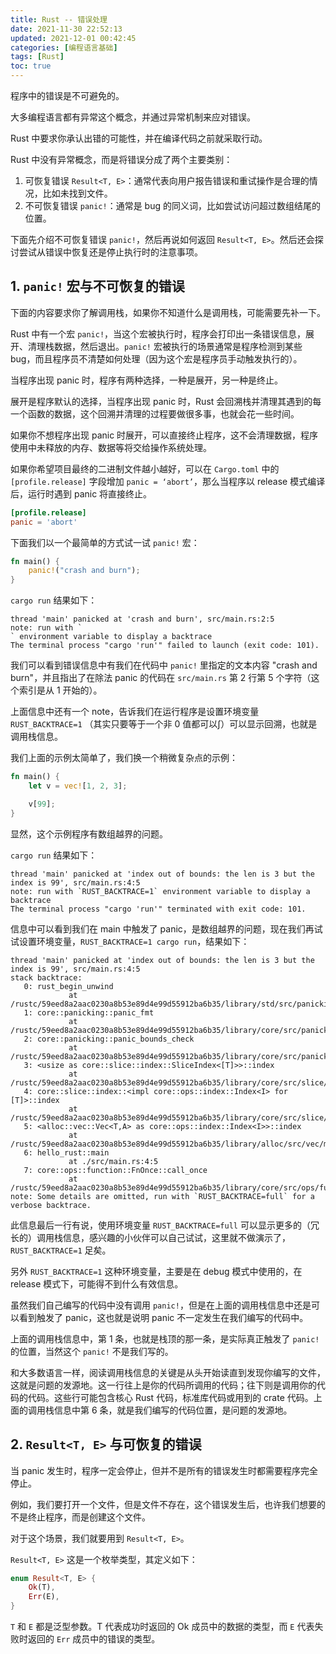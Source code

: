 ```yaml
---
title: Rust -- 错误处理
date: 2021-11-30 22:52:13
updated: 2021-12-01 00:42:45
categories: [编程语言基础]
tags: [Rust]
toc: true
---
```


程序中的错误是不可避免的。

大多编程语言都有异常这个概念，并通过异常机制来应对错误。

Rust 中要求你承认出错的可能性，并在编译代码之前就采取行动。

Rust 中没有异常概念，而是将错误分成了两个主要类别：

1. 可恢复错误 `Result<T, E>`：通常代表向用户报告错误和重试操作是合理的情况，比如未找到文件。
2. 不可恢复错误 `panic!`：通常是 bug 的同义词，比如尝试访问超过数组结尾的位置。



下面先介绍不可恢复错误 `panic!`，然后再说如何返回 `Result<T, E>`。然后还会探讨尝试从错误中恢复还是停止执行时的注意事项。

## 1. `panic!` 宏与不可恢复的错误

下面的内容要求你了解调用栈，如果你不知道什么是调用栈，可能需要先补一下。

Rust 中有一个宏 `panic!`，当这个宏被执行时，程序会打印出一条错误信息，展开、清理栈数据，然后退出。`panic!` 宏被执行的场景通常是程序检测到某些 bug，而且程序员不清楚如何处理（因为这个宏是程序员手动触发执行的）。

当程序出现 panic 时，程序有两种选择，一种是展开，另一种是终止。

展开是程序默认的选择，当程序出现 panic 时，Rust 会回溯栈并清理其遇到的每一个函数的数据，这个回溯并清理的过程要做很多事，也就会花一些时间。

如果你不想程序出现 panic 时展开，可以直接终止程序，这不会清理数据，程序使用中未释放的内存、数据等将交给操作系统处理。

如果你希望项目最终的二进制文件越小越好，可以在 `Cargo.toml` 中的 `[profile.release]` 字段增加 `panic = ‘abort’`，那么当程序以 release 模式编译后，运行时遇到 panic 将直接终止。

```toml
[profile.release]
panic = 'abort'
```



下面我们以一个最简单的方式试一试 `panic!` 宏：

```rust
fn main() {
    panic!("crash and burn");
}
```

`cargo run` 结果如下：

```
thread 'main' panicked at 'crash and burn', src/main.rs:2:5
note: run with `
` environment variable to display a backtrace
The terminal process "cargo 'run'" failed to launch (exit code: 101).
```

我们可以看到错误信息中有我们在代码中 `panic!` 里指定的文本内容 "crash and burn"，并且指出了在除法 panic 的代码在 `src/main.rs` 第 2 行第 5 个字符（这个索引是从 1 开始的）。



上面信息中还有一个 note，告诉我们在运行程序是设置环境变量 `RUST_BACKTRACE=1` （其实只要等于一个非 0 值都可以∫）可以显示回溯，也就是调用栈信息。

我们上面的示例太简单了，我们换一个稍微复杂点的示例：

```rust
fn main() {
    let v = vec![1, 2, 3];

    v[99];
}
```

显然，这个示例程序有数组越界的问题。

`cargo run` 结果如下：

```
thread 'main' panicked at 'index out of bounds: the len is 3 but the index is 99', src/main.rs:4:5
note: run with `RUST_BACKTRACE=1` environment variable to display a backtrace
The terminal process "cargo 'run'" terminated with exit code: 101.
```

信息中可以看到我们在 main 中触发了 panic，是数组越界的问题，现在我们再试试设置环境变量，`RUST_BACKTRACE=1 cargo run`，结果如下：

```
thread 'main' panicked at 'index out of bounds: the len is 3 but the index is 99', src/main.rs:4:5
stack backtrace:
   0: rust_begin_unwind
             at /rustc/59eed8a2aac0230a8b53e89d4e99d55912ba6b35/library/std/src/panicking.rs:517:5
   1: core::panicking::panic_fmt
             at /rustc/59eed8a2aac0230a8b53e89d4e99d55912ba6b35/library/core/src/panicking.rs:101:14
   2: core::panicking::panic_bounds_check
             at /rustc/59eed8a2aac0230a8b53e89d4e99d55912ba6b35/library/core/src/panicking.rs:77:5
   3: <usize as core::slice::index::SliceIndex<[T]>>::index
             at /rustc/59eed8a2aac0230a8b53e89d4e99d55912ba6b35/library/core/src/slice/index.rs:184:10
   4: core::slice::index::<impl core::ops::index::Index<I> for [T]>::index
             at /rustc/59eed8a2aac0230a8b53e89d4e99d55912ba6b35/library/core/src/slice/index.rs:15:9
   5: <alloc::vec::Vec<T,A> as core::ops::index::Index<I>>::index
             at /rustc/59eed8a2aac0230a8b53e89d4e99d55912ba6b35/library/alloc/src/vec/mod.rs:2465:9
   6: hello_rust::main
             at ./src/main.rs:4:5
   7: core::ops::function::FnOnce::call_once
             at /rustc/59eed8a2aac0230a8b53e89d4e99d55912ba6b35/library/core/src/ops/function.rs:227:5
note: Some details are omitted, run with `RUST_BACKTRACE=full` for a verbose backtrace.
```

此信息最后一行有说，使用环境变量 `RUST_BACKTRACE=full` 可以显示更多的（冗长的）调用栈信息，感兴趣的小伙伴可以自己试试，这里就不做演示了，`RUST_BACKTRACE=1` 足矣。

另外 `RUST_BACKTRACE=1` 这种环境变量，主要是在 debug 模式中使用的，在 release 模式下，可能得不到什么有效信息。

虽然我们自己编写的代码中没有调用 `panic!`，但是在上面的调用栈信息中还是可以看到触发了 panic，这也就是说明 panic 不一定发生在我们编写的代码中。

上面的调用栈信息中，第 1 条，也就是栈顶的那一条，是实际真正触发了 `panic!` 的位置，当然这个 `panic!` 不是我们写的。

和大多数语言一样，阅读调用栈信息的关键是从头开始读直到发现你编写的文件，这就是问题的发源地。这一行往上是你的代码所调用的代码；往下则是调用你的代码的代码。这些行可能包含核心 Rust 代码，标准库代码或用到的 crate 代码。上面的调用栈信息中第 6 条，就是我们编写的代码位置，是问题的发源地。



## 2. `Result<T, E>` 与可恢复的错误

当 panic 发生时，程序一定会停止，但并不是所有的错误发生时都需要程序完全停止。

例如，我们要打开一个文件，但是文件不存在，这个错误发生后，也许我们想要的不是终止程序，而是创建这个文件。

对于这个场景，我们就要用到 `Result<T, E>`。

`Result<T, E>` 这是一个枚举类型，其定义如下：

```rust
enum Result<T, E> {
    Ok(T),
    Err(E),
}
```

`T` 和 `E` 都是泛型参数。T 代表成功时返回的 Ok 成员中的数据的类型，而 `E` 代表失败时返回的 `Err` 成员中的错误的类型。

